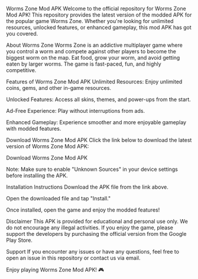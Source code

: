 Worms Zone Mod APK
Welcome to the official repository for Worms Zone Mod APK! This repository provides the latest version of the modded APK for the popular game Worms Zone. Whether you're looking for unlimited resources, unlocked features, or enhanced gameplay, this mod APK has got you covered.

About Worms Zone
Worms Zone is an addictive multiplayer game where you control a worm and compete against other players to become the biggest worm on the map. Eat food, grow your worm, and avoid getting eaten by larger worms. The game is fast-paced, fun, and highly competitive.

Features of Worms Zone Mod APK
Unlimited Resources: Enjoy unlimited coins, gems, and other in-game resources.

Unlocked Features: Access all skins, themes, and power-ups from the start.

Ad-Free Experience: Play without interruptions from ads.

Enhanced Gameplay: Experience smoother and more enjoyable gameplay with modded features.

Download Worms Zone Mod APK
Click the link below to download the latest version of Worms Zone Mod APK:

Download Worms Zone Mod APK

Note: Make sure to enable "Unknown Sources" in your device settings before installing the APK.

Installation Instructions
Download the APK file from the link above.

Open the downloaded file and tap "Install."

Once installed, open the game and enjoy the modded features!

Disclaimer
This APK is provided for educational and personal use only. We do not encourage any illegal activities. If you enjoy the game, please support the developers by purchasing the official version from the Google Play Store.

Support
If you encounter any issues or have any questions, feel free to open an issue in this repository or contact us via email.

Enjoy playing Worms Zone Mod APK! 🎮
